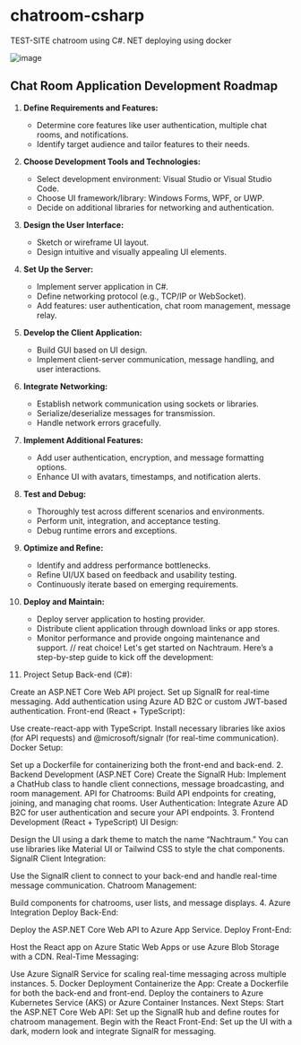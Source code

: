 # chatroom-csharp
TEST-SITE chatroom using C#. NET deploying using docker

![image](https://github.com/ailynux/chatroom-csharp/assets/95152597/5482212e-c73a-4bb9-b0a4-83c10dff49ec)


## Chat Room Application Development Roadmap

1. **Define Requirements and Features:**
   - Determine core features like user authentication, multiple chat rooms, and notifications.
   - Identify target audience and tailor features to their needs.

2. **Choose Development Tools and Technologies:**
   - Select development environment: Visual Studio or Visual Studio Code.
   - Choose UI framework/library: Windows Forms, WPF, or UWP.
   - Decide on additional libraries for networking and authentication.

3. **Design the User Interface:**
   - Sketch or wireframe UI layout.
   - Design intuitive and visually appealing UI elements.

4. **Set Up the Server:**
   - Implement server application in C#.
   - Define networking protocol (e.g., TCP/IP or WebSocket).
   - Add features: user authentication, chat room management, message relay.

5. **Develop the Client Application:**
   - Build GUI based on UI design.
   - Implement client-server communication, message handling, and user interactions.

6. **Integrate Networking:**
   - Establish network communication using sockets or libraries.
   - Serialize/deserialize messages for transmission.
   - Handle network errors gracefully.

7. **Implement Additional Features:**
   - Add user authentication, encryption, and message formatting options.
   - Enhance UI with avatars, timestamps, and notification alerts.

8. **Test and Debug:**
   - Thoroughly test across different scenarios and environments.
   - Perform unit, integration, and acceptance testing.
   - Debug runtime errors and exceptions.

9. **Optimize and Refine:**
   - Identify and address performance bottlenecks.
   - Refine UI/UX based on feedback and usability testing.
   - Continuously iterate based on emerging requirements.

10. **Deploy and Maintain:**
    - Deploy server application to hosting provider.
    - Distribute client application through download links or app stores.
    - Monitor performance and provide ongoing maintenance and support.
//
reat choice! Let's get started on Nachtraum. Here’s a step-by-step guide to kick off the development:

1. Project Setup
Back-end (C#):

Create an ASP.NET Core Web API project.
Set up SignalR for real-time messaging.
Add authentication using Azure AD B2C or custom JWT-based authentication.
Front-end (React + TypeScript):

Use create-react-app with TypeScript.
Install necessary libraries like axios (for API requests) and @microsoft/signalr (for real-time communication).
Docker Setup:

Set up a Dockerfile for containerizing both the front-end and back-end.
2. Backend Development (ASP.NET Core)
Create the SignalR Hub:
Implement a ChatHub class to handle client connections, message broadcasting, and room management.
API for Chatrooms:
Build API endpoints for creating, joining, and managing chat rooms.
User Authentication:
Integrate Azure AD B2C for user authentication and secure your API endpoints.
3. Frontend Development (React + TypeScript)
UI Design:

Design the UI using a dark theme to match the name “Nachtraum.” You can use libraries like Material UI or Tailwind CSS to style the chat components.
SignalR Client Integration:

Use the SignalR client to connect to your back-end and handle real-time message communication.
Chatroom Management:

Build components for chatrooms, user lists, and message displays.
4. Azure Integration
Deploy Back-End:

Deploy the ASP.NET Core Web API to Azure App Service.
Deploy Front-End:

Host the React app on Azure Static Web Apps or use Azure Blob Storage with a CDN.
Real-Time Messaging:

Use Azure SignalR Service for scaling real-time messaging across multiple instances.
5. Docker Deployment
Containerize the App:
Create a Dockerfile for both the back-end and front-end.
Deploy the containers to Azure Kubernetes Service (AKS) or Azure Container Instances.
Next Steps:
Start the ASP.NET Core Web API:
Set up the SignalR hub and define routes for chatroom management.
Begin with the React Front-End:
Set up the UI with a dark, modern look and integrate SignalR for messaging.
